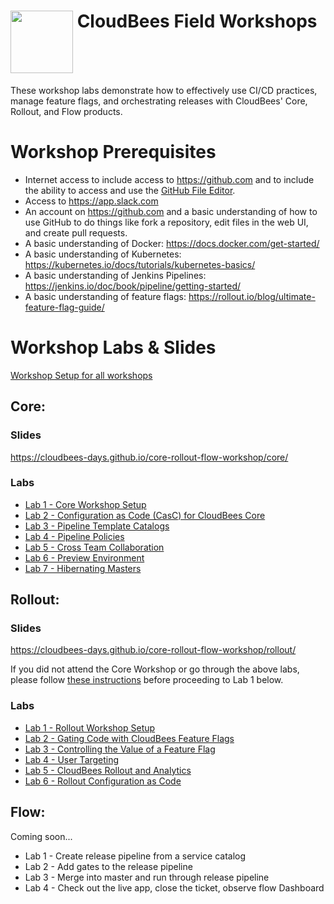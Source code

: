 # <img src="https://mms.businesswire.com/media/20191204005250/en/760213/23/Logo_-_Stacked_-_Full_Color%402x.jpg" width="100" align="top"> CloudBees Field Workshops
These workshop labs demonstrate how to  effectively use CI/CD practices, manage feature flags, and orchestrating releases with CloudBees' Core, Rollout, and Flow products.

# Workshop Prerequisites

* Internet access to include access to https://github.com and to include the ability to access and use the [GitHub File Editor](https://help.github.com/articles/editing-files-in-your-repository).
* Access to https://app.slack.com
* An account on https://github.com and a basic understanding of how to use GitHub to do things like fork a repository, edit files in the web UI, and create pull requests.
* A basic understanding of Docker: https://docs.docker.com/get-started/
* A basic understanding of Kubernetes: https://kubernetes.io/docs/tutorials/kubernetes-basics/
* A basic understanding of Jenkins Pipelines: https://jenkins.io/doc/book/pipeline/getting-started/
* A basic understanding of feature flags: https://rollout.io/blog/ultimate-feature-flag-guide/

# Workshop Labs & Slides

[Workshop Setup for all workshops](labs/workshop-setup/workshop-setup.md)


## Core:

### Slides
https://cloudbees-days.github.io/core-rollout-flow-workshop/core/

### Labs
 * [Lab 1 - Core Workshop Setup](labs/core-workshop-setup/workshop-setup.md)
 * [Lab 2 - Configuration as Code (CasC) for CloudBees Core](labs/core-casc/core-casc.md)
 * [Lab 3 - Pipeline Template Catalogs](labs/pipeline-template-catalog/pipeline-template-catalog.md)
 * [Lab 4 - Pipeline Policies](labs/pipeline-policies/pipeline-policies.md)
 * [Lab 5 - Cross Team Collaboration](labs/cross-team-collaboration/cross-team-collaboration.md)
 * [Lab 6 - Preview Environment](labs/core-preview-environment/preview-environment.md)
 * [Lab 7 - Hibernating Masters](labs/hibernating-masters/hibernating-masters.md)



## Rollout:

### Slides
https://cloudbees-days.github.io/core-rollout-flow-workshop/rollout/

If you did not attend the Core Workshop or go through the above labs, please follow [these instructions](labs/rolloutPreReqs/rolloutPreReqs.md) before proceeding to Lab 1 below.

### Labs
 * [Lab 1 - Rollout Workshop Setup](labs/rolloutSetup/rolloutSetup.md)
 * [Lab 2 - Gating Code with CloudBees Feature Flags](labs/rolloutFeature/rolloutFeature.md)
 * [Lab 3 - Controlling the Value of a Feature Flag](labs/rolloutExperiment/rolloutExperiment.md)
 * [Lab 4 - User Targeting](labs/rolloutTargeting/rolloutTargeting.md)
 * [Lab 5 - CloudBees Rollout and Analytics](labs/rolloutAnalytics/rolloutAnalytics.md)
 * [Lab 6 - Rollout Configuration as Code](labs/rollout-cac/rollout-cac.md)



## Flow:
Coming soon...
 * Lab 1 - Create release pipeline from a service catalog
 * Lab 2 - Add gates to the release pipeline
 * Lab 3 - Merge into master and run through release pipeline
 * Lab 4 - Check out the live app, close the ticket, observe flow Dashboard
